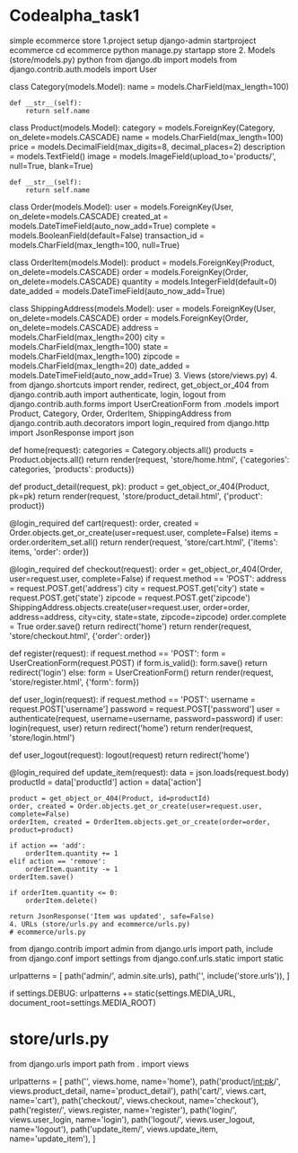 # Codealpha_task1
simple ecommerce store
1.project setup
django-admin startproject ecommerce
cd ecommerce
python manage.py startapp store
2. Models (store/models.py)
python
from django.db import models
from django.contrib.auth.models import User

class Category(models.Model):
    name = models.CharField(max_length=100)

    def __str__(self):
        return self.name

class Product(models.Model):
    category = models.ForeignKey(Category, on_delete=models.CASCADE)
    name = models.CharField(max_length=100)
    price = models.DecimalField(max_digits=8, decimal_places=2)
    description = models.TextField()
    image = models.ImageField(upload_to='products/', null=True, blank=True)

    def __str__(self):
        return self.name

class Order(models.Model):
    user = models.ForeignKey(User, on_delete=models.CASCADE)
    created_at = models.DateTimeField(auto_now_add=True)
    complete = models.BooleanField(default=False)
    transaction_id = models.CharField(max_length=100, null=True)

class OrderItem(models.Model):
    product = models.ForeignKey(Product, on_delete=models.CASCADE)
    order = models.ForeignKey(Order, on_delete=models.CASCADE)
    quantity = models.IntegerField(default=0)
    date_added = models.DateTimeField(auto_now_add=True)

class ShippingAddress(models.Model):
    user = models.ForeignKey(User, on_delete=models.CASCADE)
    order = models.ForeignKey(Order, on_delete=models.CASCADE)
    address = models.CharField(max_length=200)
    city = models.CharField(max_length=100)
    state = models.CharField(max_length=100)
    zipcode = models.CharField(max_length=20)
    date_added = models.DateTimeField(auto_now_add=True)
3. Views (store/views.py)
4. from django.shortcuts import render, redirect, get_object_or_404
from django.contrib.auth import authenticate, login, logout
from django.contrib.auth.forms import UserCreationForm
from .models import Product, Category, Order, OrderItem, ShippingAddress
from django.contrib.auth.decorators import login_required
from django.http import JsonResponse
import json

def home(request):
    categories = Category.objects.all()
    products = Product.objects.all()
    return render(request, 'store/home.html', {'categories': categories, 'products': products})

def product_detail(request, pk):
    product = get_object_or_404(Product, pk=pk)
    return render(request, 'store/product_detail.html', {'product': product})

@login_required
def cart(request):
    order, created = Order.objects.get_or_create(user=request.user, complete=False)
    items = order.orderitem_set.all()
    return render(request, 'store/cart.html', {'items': items, 'order': order})

@login_required
def checkout(request):
    order = get_object_or_404(Order, user=request.user, complete=False)
    if request.method == 'POST':
        address = request.POST.get('address')
        city = request.POST.get('city')
        state = request.POST.get('state')
        zipcode = request.POST.get('zipcode')
        ShippingAddress.objects.create(user=request.user, order=order, address=address, city=city, state=state, zipcode=zipcode)
        order.complete = True
        order.save()
        return redirect('home')
    return render(request, 'store/checkout.html', {'order': order})

def register(request):
    if request.method == 'POST':
        form = UserCreationForm(request.POST)
        if form.is_valid():
            form.save()
            return redirect('login')
    else:
        form = UserCreationForm()
    return render(request, 'store/register.html', {'form': form})

def user_login(request):
    if request.method == 'POST':
        username = request.POST['username']
        password = request.POST['password']
        user = authenticate(request, username=username, password=password)
        if user:
            login(request, user)
            return redirect('home')
    return render(request, 'store/login.html')

def user_logout(request):
    logout(request)
    return redirect('home')

@login_required
def update_item(request):
    data = json.loads(request.body)
    productId = data['productId']
    action = data['action']

    product = get_object_or_404(Product, id=productId)
    order, created = Order.objects.get_or_create(user=request.user, complete=False)
    orderItem, created = OrderItem.objects.get_or_create(order=order, product=product)

    if action == 'add':
        orderItem.quantity += 1
    elif action == 'remove':
        orderItem.quantity -= 1
    orderItem.save()

    if orderItem.quantity <= 0:
        orderItem.delete()

    return JsonResponse('Item was updated', safe=False)
    4. URLs (store/urls.py and ecommerce/urls.py)
    # ecommerce/urls.py
from django.contrib import admin
from django.urls import path, include
from django.conf import settings
from django.conf.urls.static import static

urlpatterns = [
    path('admin/', admin.site.urls),
    path('', include('store.urls')),
]

if settings.DEBUG:
    urlpatterns += static(settings.MEDIA_URL, document_root=settings.MEDIA_ROOT)

# store/urls.py
from django.urls import path
from . import views

urlpatterns = [
    path('', views.home, name='home'),
    path('product/<int:pk>/', views.product_detail, name='product_detail'),
    path('cart/', views.cart, name='cart'),
    path('checkout/', views.checkout, name='checkout'),
    path('register/', views.register, name='register'),
    path('login/', views.user_login, name='login'),
    path('logout/', views.user_logout, name='logout'),
    path('update_item/', views.update_item, name='update_item'),
]
